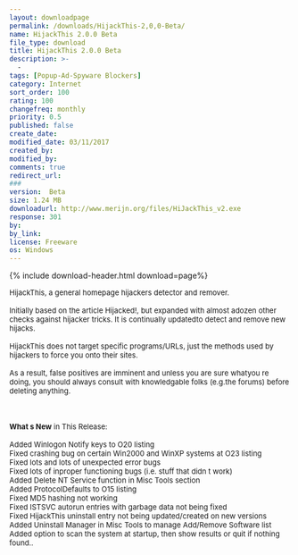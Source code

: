 ```yaml
---
layout: downloadpage
permalink: /downloads/HijackThis-2,0,0-Beta/
name: HijackThis 2.0.0 Beta
file_type: download
title: HijackThis 2.0.0 Beta
description: >-
  -
tags: [Popup-Ad-Spyware Blockers]
category: Internet
sort_order: 100
rating: 100
changefreq: monthly
priority: 0.5
published: false
create_date:
modified_date: 03/11/2017
created_by:
modified_by:
comments: true
redirect_url:
###
version:  Beta
size: 1.24 MB
downloadurl: http://www.merijn.org/files/HiJackThis_v2.exe
response: 301
by:
by_link:
license: Freeware
os: Windows
---
```


{% include download-header.html download=page%}

<p style="fix-download-text !important">
<p><font size="2">HijackThis, a general homepage hijackers detector and remover. <br />
<br />
Initially based on the article Hijacked!, but expanded with almost adozen other checks against hijacker tricks. It is continually updatedto detect and remove new hijacks. <br />
<br />
HijackThis does not target specific programs/URLs, just the methods used by hijackers to force you onto their sites. <br />
<br />
As a result, false positives are imminent and unless you are sure whatyou re doing, you should always consult with knowledgable folks (e.g.the forums) before deleting anything. </font></p>
<div class="celltext_big"><br />
<br />
<font size="2"><strong>What s New</strong> in This Release:<br />
<br />
Added Winlogon Notify keys to O20 listing<br />
Fixed crashing bug on certain Win2000 and WinXP systems at O23 listing<br />
Fixed lots and lots of unexpected error bugs<br />
Fixed lots of inproper functioning bugs (i.e. stuff that didn t work)<br />
Added Delete NT Service function in Misc Tools section<br />
Added ProtocolDefaults to O15 listing<br />
Fixed MD5 hashing not working<br />
Fixed ISTSVC autorun entries with garbage data not being fixed<br />
Fixed HijackThis uninstall entry not being updated/created on new versions<br />
Added Uninstall Manager in Misc Tools to manage Add/Remove Software list<br />
Added option to scan the system at startup, then show results or quit if nothing found..</font></div></p>
